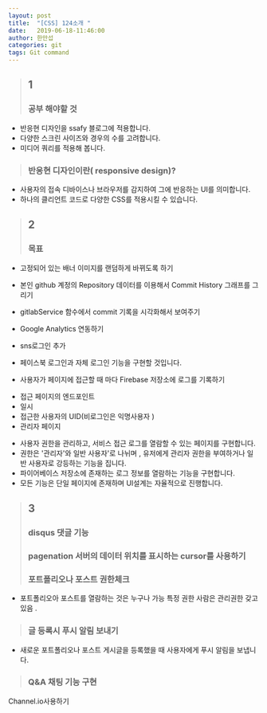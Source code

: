 ```yaml
---
layout: post
title:  "[CSS] 124소개 "
date:   2019-06-18-11:46:00
author: 한만섭
categories: git
tags: Git command
---
```


> ## 1
> ### 공부 해야할 것 
  
  * 반응현 디자인을 ssafy 블로그에 적용합니다. 
  * 다양한 스크린 사이즈와 경우의 수를 고려합니다. 
  * 미디어 쿼리를 적용해 봅니다. 
  
> ### 반응현 디자인이란( responsive design)?
  
  * 사용자의 접속 디바이스나 브라우저를 감지하여 그에 반응하는 UI를 의미합니다.  
  * 하나의 클리언트 코드로 다양한 CSS를 적용시킬 수 있습니다.  
  
  
> ## 2
> ### 목표 
 * 고정되어 있는 배너 이미지를 랜덤하게 바뀌도록 하기 
 
 * 본인 github 계정의 Repository 데이터를 이용해서 Commit History 그래프를 그리기   
 
 * gitlabService 함수에서 commit 기록을 시각화해서 보여주기  
 
 * Google Analytics 연동하기 
 
 * sns로그인 추가 
  * 페이스북 로그인과 자체 로그인 기능을 구현할 것입니다. 
  
 * 사용자가 페이지에 접근할 때 마다 Firebase 저장소에 로그를 기록하기 
  - 접근 페이지의 엔드포인트  
  - 일시 
  - 접근한 사용자의 UID(비로그인은 익명사용자 ) 
  - 관리자 페이지 
  
  * 사용자 권한을 관리하고, 서비스 접근 로그를 열람할 수 있는 페이지를 구현합니다. 
  * 권한은 '관리자'와 일반 사용자'로 나뉘며 , 유저에게 관리자 권한을 부여하거나 일반 사용자로 강등하는 기능을 집니다.  
  * 파이어베이스 저장소에 존재하는 로그 정보를 열람하는 기능을 구현합니다.  
  * 모든 기능은 단일 페이지에 존재하며 UI설계는 자율적으로 진행합니다.
  

> ## 3
> ### disqus 댓글 기능 
> ### pagenation 서버의 데이터 위치를 표시하는 cursor를 사용하기 
> ### 포트폴리오나 포스트 권한체크 
  * 포트폴리오아 포스트를 열람하는 것은 누구나 가능 특정 권한 사람은 관리권한 갖고 있음 .

> ### 글 등록시 푸시 알림 보내기 
 *  새로운 포트폴리오나 포스트 게시글을 등록했을 때 사용자에게 푸시 알림을 보냅니다. 
 
 
> ### Q&A 채팅 기능 구현 
  Channel.io사용하기 
  
